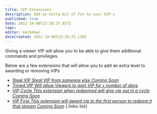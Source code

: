 ```yaml
---
title: VIP Extensions
description: Add an extra bit of fun to your VIP's
published: true
date: 2022-10-08T23:28:27.827Z
tags: 
editor: markdown
dateCreated: 2022-10-08T22:20:25.110Z
---
```


Giving a viewer VIP will allow you to be able to give them additional commands and privileges.

Below are a few extensions that will allow you to add an extra level to awarding or removing VIPs

- [Steal VIP *Steal VIP from someone else* *Coming Soon*]()
- [Timed VIP *Will allow Viewers to gain VIP for `x` number of days*](/extensions/timed-vip)
- [VIP Cycle *This extension when redeemed will give vip out in a cycle* *Coming Soon* ]()
- [VIP First *This extension will award vip to the first person to redeem it that stream*  *Coming Soon*]()
{.links-list}